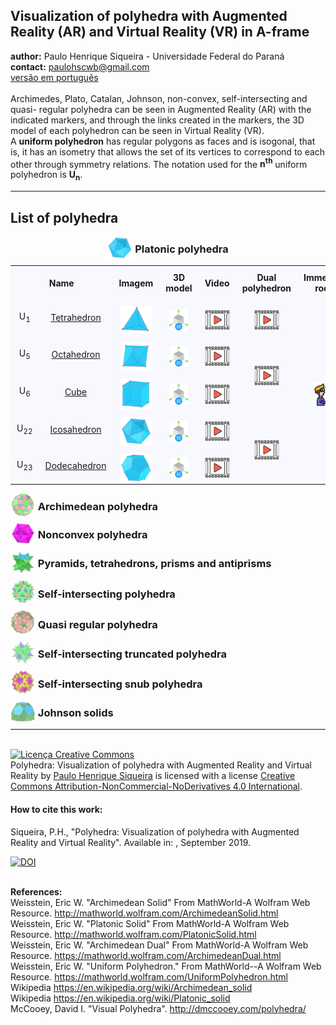 <link rel="stylesheet" href="scripts/style.css">
<link rel="icon" type="image/x-icon" href="archimedes/vr/salas/imagens/icone.ico">
<h2>Visualization of polyhedra with Augmented Reality (AR) and Virtual Reality (VR) in A-frame</h2>
 <b>author:</b> Paulo Henrique Siqueira - Universidade Federal do Paraná
 <br><b>contact:</b> <a href="#">paulohscwb@gmail.com</a>
 <br><a href="https://paulohscwb.github.io/polyhedra/pt-br/">versão em português</a>
 <br><br> Archimedes, Plato, Catalan, Johnson, non-convex, self-intersecting and quasi- regular polyhedra can be seen in Augmented Reality (AR) with the indicated markers, and through the links created in the markers, the 3D model of each polyhedron can be seen in Virtual Reality (VR).
 <br>A <b>uniform polyhedron</b> has regular polygons as faces and is isogonal, that is, it has an isometry that allows the set of its vertices to correspond to each other through symmetry relations. The notation used for the <b>n<sup>th</sup></b> uniform polyhedron is <b>U<sub>n</sub></b>.
<hr>
<h2>List of polyhedra</h2>
<h3 style="margin-top:3px; text-align:center;"><img src="../platonic/ar/9A.png" style="margin-bottom:-10px" width="40"> Platonic polyhedra</h3>
<style>td, th {margin: 10px; text-align:center; padding: 10px; background-color: #f8f8ff;}</style>
<table align="center">
	<tr>
		<th colspan="2">Name</th>
		<th>Imagem</th>
		<th>3D model</th>
		<th>Video</th>
		<th>Dual polyhedron</th>
		<th>Immersive room</th>
	</tr>
	<tr>
		<td>U<sub>1</sub></td>
		<td><a href="../platonic/" target="_blank">Tetrahedron</a></td>
		<td><img src="../platonic/ar/5A.png" style="margin-bottom:-10px" width="50" alt="image"></td>
		<td><a href="../platonic/vr/tetrahedron.html" target="_blank" alt="3D model"><img src="../imagens/3d.png" style="margin-bottom:-10px" width="30"></a></td>
		<td><a href="https://youtu.be/2hni77KGMnA" target="_blank" alt="video"><img src="../imagens/video.jpg" style="margin-bottom:-10px" width="40"></a></td>
		<td><a href="https://youtu.be/EAG7J-BpRgU" target="_blank" alt="dual"><img src="../imagens/video.jpg" style="margin-bottom:-10px" width="40"></a></td>
		<td rowspan="5"><a href="../platonic/sala.htm" target="_blank" alt="immersive room"><img src="../imagens/vr.png" style="margin-bottom:-10px" width="40"></a></td>
	</tr>
	<tr>
		<td>U<sub>5</sub></td>
		<td><a href="../platonic/" target="_blank">Octahedron</a></td>
		<td><img src="../platonic/ar/7A.png" style="margin-bottom:-10px" width="50" alt="image"></td>
		<td><a href="../platonic/vr/octahedron.html" target="_blank" alt="3D model"><img src="../imagens/3d.png" style="margin-bottom:-10px" width="30"></a></td>
		<td><a href="https://youtu.be/tUMeAHr-rws" target="_blank" alt="video"><img src="../imagens/video.jpg" style="margin-bottom:-10px" width="40"></a></td>
		<td rowspan="2"><a href="https://youtu.be/PNDP5pM7UU8" target="_blank" alt="dual"><img src="../imagens/video.jpg" style="margin-bottom:-10px" width="40"></a></td>
	</tr>
	<tr>
		<td>U<sub>6</sub></td>
		<td><a href="../platonic/" target="_blank">Cube</a></td>
		<td><img src="../platonic/ar/6A.png" style="margin-bottom:-10px" width="50" alt="image"></td>
		<td><a href="../platonic/vr/cube.html" target="_blank" alt="3D model"><img src="../imagens/3d.png" style="margin-bottom:-10px" width="30"></a></td>
		<td><a href="https://youtu.be/Lfk3YXUl3Ic" target="_blank"  alt="video"><img src="../imagens/video.jpg" style="margin-bottom:-10px" width="40"></a></td>
	</tr>
	<tr>
		<td>U<sub>22</sub></td>
		<td><a href="../platonic/" target="_blank">Icosahedron</a></td>
		<td><img src="../platonic/ar/9A.png" style="margin-bottom:-10px" width="50" alt="image"></td>
		<td><a href="../platonic/vr/icosahedron.html" target="_blank" alt="3D model"><img src="../imagens/3d.png" style="margin-bottom:-10px" width="30"></a></td>
		<td><a href="https://youtu.be/6GYBVIBmRdE" target="_blank" alt="video"><img src="../imagens/video.jpg" style="margin-bottom:-10px" width="40"></a></td>
		<td rowspan="2"><a href="https://youtu.be/deedM9fh85U" target="_blank" alt="dual"><img src="../imagens/video.jpg" style="margin-bottom:-10px" width="40"></a></td>
	</tr>
	<tr>
		<td>U<sub>23</sub></td>
		<td><a href="../platonic/" target="_blank">Dodecahedron</a></td>
		<td><img src="../platonic/ar/8A.png" style="margin-bottom:-10px" width="50" alt="image"></td>
		<td><a href="../platonic/vr/dodecahedron.html" target="_blank" alt="3D model"><img src="../imagens/3d.png" style="margin-bottom:-10px" width="30"></a></td>
		<td><a href="https://youtu.be/D0MzHlIAsbQ" target="_blank" alt="video"><img src="../imagens/video.jpg" style="margin-bottom:-10px" width="40"></a></td>
	</tr>
</table>
<h3 style="margin-top:3px"><img src="../archimedes/ar/18A.png" style="margin-bottom:-10px" width="40"> Archimedean polyhedra</h3>
<h3 style="margin-top:3px"><img src="../nonconvex/ar/188A.png" style="margin-bottom:-10px" width="40"> Nonconvex polyhedra</h3>
<h3 style="margin-top:3px"><img src="../polyhedron/ar/103A.png" style="margin-bottom:-10px" width="40"> Pyramids, tetrahedrons, prisms and antiprisms</h3>
<h3 style="margin-top:3px"><img src="../selfintersect/ar/149A.png" style="margin-bottom:-10px" width="40"> Self-intersecting polyhedra</h3>
<h3 style="margin-top:3px"><img src="../quasiregular/ar/121A.png" style="margin-bottom:-10px" width="40"> Quasi regular polyhedra</h3>
<h3 style="margin-top:3px"><img src="../selfintersecttruncated/ar/97A.png" style="margin-bottom:-10px" width="40"> Self-intersecting truncated polyhedra</h3>
<h3 style="margin-top:3px"><img src="../selfintersectsnub/ar/51A.png" style="margin-bottom:-10px" width="40"> Self-intersecting snub polyhedra</h3>
<h3 style="margin-top:3px"><img src="../johnson1/ar/25A.png" style="margin-bottom:-10px" width="40"> Johnson solids</h3>
<hr>

<br><a rel="license" href="http://creativecommons.org/licenses/by-nc-nd/4.0/"><img alt="Licença Creative Commons" style="border-width:0" src="https://i.creativecommons.org/l/by-nc-nd/4.0/88x31.png" loading="lazy"/></a><br /><span xmlns:dct="http://purl.org/dc/terms/" property="dct:title">Polyhedra: Visualization of polyhedra with Augmented Reality and Virtual Reality</span> by <a xmlns:cc="http://creativecommons.org/ns#" href="https://paulohscwb.github.io/polyhedra/" property="cc:attributionName" rel="cc:attributionURL">Paulo Henrique Siqueira</a> is licensed with a license <a rel="license" href="http://creativecommons.org/licenses/by-nc-nd/4.0/">Creative Commons Attribution-NonCommercial-NoDerivatives 4.0 International</a>.

<h4>How to cite this work:</h4> 
<p>Siqueira, P.H., "Polyhedra: Visualization of polyhedra with Augmented Reality and Virtual Reality". Available in: <https://paulohscwb.github.io/polyhedra/>, September 2019.</p>
<a target="_blank" href="https://doi.org/10.5281/zenodo.8271425"><img src="https://zenodo.org/badge/DOI/10.5281/zenodo.8271425.svg" alt="DOI"></a>

<br><b>References:</b>
<br>Weisstein, Eric W. "Archimedean Solid" From MathWorld-A Wolfram Web Resource. <a href="http://mathworld.wolfram.com/ArchimedeanSolid.html" target="_blank">http://mathworld.wolfram.com/ArchimedeanSolid.html</a>
<br>Weisstein, Eric W. "Platonic Solid" From MathWorld-A Wolfram Web Resource. <a href="http://mathworld.wolfram.com/PlatonicSolid.html" target="_blank">http://mathworld.wolfram.com/PlatonicSolid.html</a>
<br>Weisstein, Eric W. "Archimedean Dual" From MathWorld-A Wolfram Web Resource. <a href="https://mathworld.wolfram.com/ArchimedeanDual.html" target="_blank">https://mathworld.wolfram.com/ArchimedeanDual.html</a>
<br>Weisstein, Eric W. "Uniform Polyhedron." From MathWorld--A Wolfram Web Resource. <a href="https://mathworld.wolfram.com/UniformPolyhedron.html" target="_blank">https://mathworld.wolfram.com/UniformPolyhedron.html</a>
<br>Wikipedia <a href="https://en.wikipedia.org/wiki/Archimedean_solid" target="_blank">https://en.wikipedia.org/wiki/Archimedean_solid</a>
<br>Wikipedia <a href="https://en.wikipedia.org/wiki/en.wikipedia.org/wiki/Platonic_solid" target="_blank">https://en.wikipedia.org/wiki/Platonic_solid</a>
<br>McCooey, David I. "Visual Polyhedra". <a href="http://dmccooey.com/polyhedra/" target="_blank">http://dmccooey.com/polyhedra/</a>
